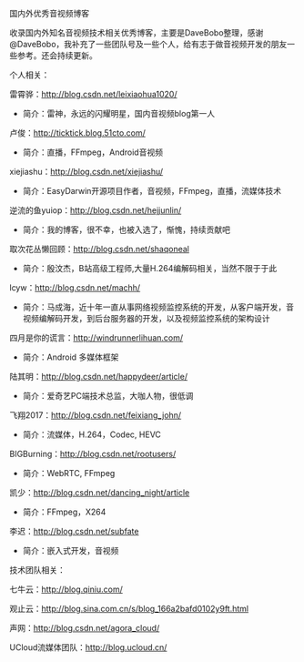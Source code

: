 国内外优秀音视频博客

收录国内外知名音视频技术相关优秀博客，主要是DaveBobo整理，感谢@DaveBobo，我补充了一些团队号及一些个人，给有志于做音视频开发的朋友一些参考。还会持续更新。

个人相关：

雷霄骅：http://blog.csdn.net/leixiaohua1020/
- 简介：雷神，永远的闪耀明星，国内音视频blog第一人

卢俊：http://ticktick.blog.51cto.com/
- 简介：直播，FFmpeg，Android音视频

xiejiashu：http://blog.csdn.net/xiejiashu/
- 简介：EasyDarwin开源项目作者，音视频，FFmpeg，直播，流媒体技术

逆流的鱼yuiop：http://blog.csdn.net/hejjunlin/
- 简介：我的博客，很不幸，也被入选了，惭愧，持续贡献吧

取次花丛懒回顾：http://blog.csdn.net/shaqoneal
- 简介：殷汶杰，B站高级工程师,大量H.264编解码相关，当然不限于于此

lcyw：http://blog.csdn.net/machh/
- 简介：马成海，近十年一直从事网络视频监控系统的开发，从客户端开发，音视频编解码开发，到后台服务器的开发，以及视频监控系统的架构设计

四月是你的谎言：http://windrunnerlihuan.com/
- 简介：Android 多媒体框架

陆其明：http://blog.csdn.net/happydeer/article/
- 简介：爱奇艺PC端技术总监，大咖人物，很低调

飞翔2017：http://blog.csdn.net/feixiang_john/
- 简介：流媒体，H.264，Codec, HEVC

BIGBurning：http://blog.csdn.net/rootusers/
- 简介：WebRTC, FFmpeg 

凯少：http://blog.csdn.net/dancing_night/article
- 简介：FFmpeg，X264

李迟：http://blog.csdn.net/subfate
- 简介：嵌入式开发，音视频

技术团队相关：

七牛云：http://blog.qiniu.com/

观止云：http://blog.sina.com.cn/s/blog_166a2bafd0102y9ft.html

声网：http://blog.csdn.net/agora_cloud/

UCloud流媒体团队：http://blog.ucloud.cn/